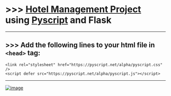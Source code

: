 # >>> [Hotel Management Project](https://neosalpha.herokuapp.com/mytable) using [Pyscript](https://pyscript.net/) and Flask

-------------------------------------------------

## >>> Add the following lines to your html file in `<head>` tag:

    <link rel="stylesheet" href="https://pyscript.net/alpha/pyscript.css" />
    <script defer src="https://pyscript.net/alpha/pyscript.js"></script>

------------------------------------------------

[![image](https://user-images.githubusercontent.com/50515418/181705454-27627e62-651d-46d9-b3e7-ac57eaca2187.png)](https://github.com/imvickykumar999/Hotel-Management-Website-using-Flask/blob/1cd25dd87a4900150e25c768bb09702cb9df83f6/templates/mytable.html#L181)
